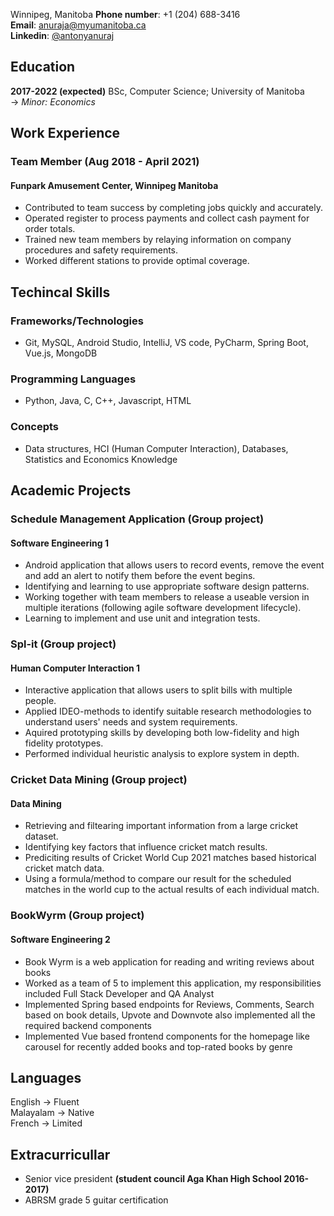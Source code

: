 Winnipeg, Manitoba
**Phone number**: +1 (204) 688-3416  
**Email**: anuraja@myumanitoba.ca  
**Linkedin**: [@antonyanuraj](https://www.linkedin.com/in/antony-anuraj-6aa05b194/)

## Education

**2017-2022 (expected)** BSc, Computer Science; University of Manitoba  
-> _Minor: Economics_

## Work Experience

### Team Member **(Aug 2018 - April 2021)**

#### Funpark Amusement Center, Winnipeg Manitoba

- Contributed to team success by completing jobs quickly and accurately.
- Operated register to process payments and collect cash payment for order totals.
- Trained new team members by relaying information on company procedures and safety requirements.
- Worked different stations to provide optimal coverage.

## Techincal Skills

### Frameworks/Technologies

- Git, MySQL, Android Studio, IntelliJ, VS code, PyCharm, Spring Boot, Vue.js, MongoDB

### Programming Languages

- Python, Java, C, C++, Javascript, HTML

### Concepts

- Data structures, HCI (Human Computer Interaction), Databases, Statistics and Economics Knowledge

## Academic Projects

### Schedule Management Application (Group project)

#### Software Engineering 1

- Android application that allows users to record events, remove the event and add an alert to notify them before the event begins.
- Identifying and learning to use appropriate software design patterns.
- Working together with team members to release a useable version in multiple iterations (following agile software development lifecycle).
- Learning to implement and use unit and integration tests.

### Spl-it (Group project)

#### Human Computer Interaction 1

- Interactive application that allows users to split bills with multiple people.
- Applied IDEO-methods to identify suitable research methodologies to understand users' needs and system requirements.
- Aquired prototyping skills by developing both low-fidelity and high fidelity prototypes.
- Performed individual heuristic analysis to explore system in depth.

### Cricket Data Mining (Group project)

#### Data Mining

- Retrieving and filtearing important information from a large cricket dataset.
- Identifying key factors that influence cricket match results.
- Prediciting results of Cricket World Cup 2021 matches based historical cricket match data.
- Using a formula/method to compare our result for the scheduled matches in the world cup to the actual results of each individual match.

### BookWyrm (Group project)

#### Software Engineering 2

- Book Wyrm is a web application for reading and writing reviews about books
- Worked as a team of 5 to implement this application, my responsibilities included Full Stack Developer and QA Analyst
- Implemented Spring based endpoints for Reviews, Comments, Search based on book details, Upvote and Downvote also implemented all the required backend components
- Implemented Vue based frontend components for the homepage like carousel for recently added books and top-rated books by genre

## Languages

English -> Fluent  
Malayalam -> Native  
French -> Limited

## Extracurricullar

- Senior vice president **(student council Aga Khan High School 2016-2017)**
- ABRSM grade 5 guitar certification
